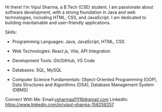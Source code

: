 Hi there! I'm Vipul Sharma, a B.Tech (CSE) student. I am passionate about software development, with a strong foundation in Java and web technologies, including HTML, CSS, and JavaScript. I am dedicated to building maintainable and user-friendly applications.

Skills:
 
* Programming Languages: Java, JavaScript, HTML, CSS
 
* Web Technologies: React.js, Vite, API Integration
 
* Development Tools: Git/GitHub, VS Code
 
* Databases: SQL, MySQL
 
* Computer Science Fundamentals: Object-Oriented Programming (OOP), Data Structures and Algorithms (DSA), Database Management System (DBMS)


Connect With Me: 
Email:vsharmaa11116@gmail.com
LinkedIn: https://www.linkedin.com/in/vipul-sharma-156259257
